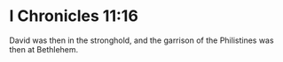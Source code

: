 # I Chronicles 11:16

David was then in the stronghold, and the garrison of the Philistines was then at Bethlehem.
